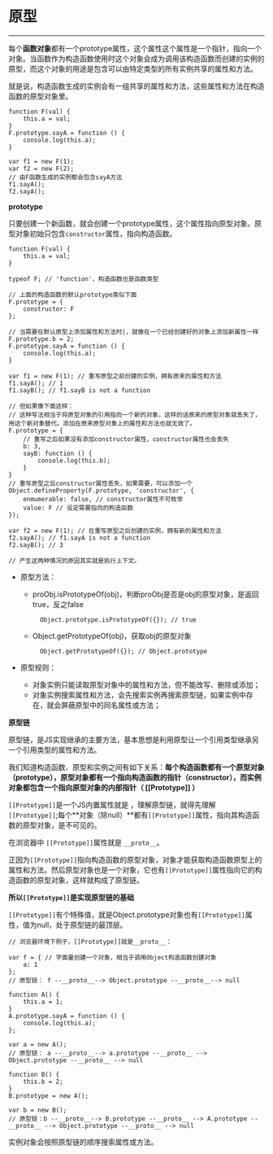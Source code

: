 # 原型 #


----------

每个**函数对象**都有一个prototype属性，这个属性这个属性是一个指针，指向一个对象。当函数作为构造函数使用时这个对象会成为调用该构造函数而创建的实例的原型，而这个对象的用途是包含可以由特定类型的所有实例共享的属性和方法。

就是说，构造函数生成的实例会有一组共享的属性和方法，这些属性和方法在构造函数的原型对象里。

	function F(val) {
		this.a = val;
	}
	F.prototype.sayA = function () {
		console.log(this.a);
	}

	var f1 = new F(1);
	var f2 = new F(2);
	// 由F函数生成的实例都会包含sayA方法
	f1.sayA();
	f2.sayA();

**prototype**

只要创建一个新函数，就会创建一个prototype属性，这个属性指向原型对象。原型对象初始只包含`constructor`属性，指向构造函数。

	function F(val) {
		this.a = val;
	}

	typeof F; // 'function'，构造函数也是函数类型

	// 上面的构造函数的默认prototype类似下面
	F.prototype = {
		constructor: F
	};

	// 当需要在默认原型上添加属性和方法时|，就像在一个已经创建好的对象上添加新属性一样
	F.prototype.b = 2;
	F.prototype.sayA = function () {
		console.log(this.a);
	}

	var f1 = new F(1); // 重写原型之前创建的实例，拥有原来的属性和方法
	f1.sayA(); // 1
	f1.sayB(); // f1.sayB is not a function

	// 但如果像下面这样：
	// 这种写法相当于将原型对象的引用指向一个新的对象，这样的话原来的原型对象就丢失了，用这个新对象替代。添加在原来原型对象上的属性和方法也就无效了。
	F.prototype = {
		// 重写之后如果没有添加constructor属性，constructor属性也会丢失
		b: 3,
		sayB: function () {
			console.log(this.b);
		}
	}
	// 重写原型之后constructor属性丢失，如果需要，可以添加一个
	Object.defineProperty(F.prototype, 'constructor', {
        enmumerable: false, // constructor属性不可枚举
        value: F // 设定需要指向的构造函数
    }); 

	var f2 = new F(1); // 在重写原型之后创建的实例，拥有新的属性和方法
	f2.sayA(); // f1.sayA is not a function
	f2.sayB(); // 3

	// 产生这两种情况的原因其实就是执行上下文。
	
- 原型方法：

	- proObj.isPrototypeOf(obj)，判断proObj是否是obj的原型对象，是返回true，反之false
			
			Object.prototype.isPrototypeOf({}); // true

	- Object.getPrototypeOf(obj)，获取obj的原型对象

			Object.getPrototypeOf({}); // Object.prototype

- 原型规则：

	- 对象实例只能读取原型对象中的属性和方法，但不能改写、删除或添加；
	- 对象实例搜索属性和方法，会先搜索实例再搜索原型链，如果实例中存在，就会屏蔽原型中的同名属性或方法；

**原型链**

原型链，是JS实现继承的主要方法，基本思想是利用原型让一个引用类型继承另一个引用类型的属性和方法。

我们知道构造函数、原型和实例之间有如下关系：**每个构造函数都有一个原型对象（prototype），原型对象都有一个指向构造函数的指针（constructor），而实例对象都包含一个指向原型对象的内部指针（ [[Prototype]] ）**

`[[Prototype]]`是一个JS内置属性就是 ，理解原型链，就得先理解`[[Prototype]]`;每个**对象（除null）**都有`[[Prototype]]`属性，指向其构造函数的原型对象，是不可见的。

在浏览器中 `[[Prototype]]`属性就是 `__proto__`。

正因为`[[Prototype]]`指向构造函数的原型对象，对象才能获取构造函数原型上的属性和方法。然后原型对象也是一个对象，它也有`[[Prototype]]`属性指向它的构造函数的原型对象，这样就构成了原型链。

**所以`[[Prototype]]`是实现原型链的基础**

`[[Prototype]]`有个特殊值，就是Object.prototype对象也有`[[Prototype]]`属性，值为null，处于原型链的最顶层。
	
	// 浏览器环境下例子，[[Prototype]]就是__proto__：
	
	var f = { // 字面量创建一个对象，相当于调用Object构造函数创建对象
		a: 1
	}; 
	// 原型链： f --__proto__--> Object.prototype --__proto__--> null

	function A() {
		this.a = 1;
	}
	A.prototype.sayA = function () {
		console.log(this.a);
	};

	var a = new A();
	// 原型链： a --__proto__--> a.prototype --__proto__ --> Object.prototype --__proto__ --> null

	function B() {
		this.b = 2;
	} 
	B.prototype = new A();

	var b = new B();
	// 原型链：b --__proto__--> B.prototype --__proto__ --> A.prototype --__proto__ --> Object.prototype --__proto__ --> null

实例对象会按照原型链的顺序搜索属性或方法。



